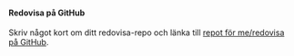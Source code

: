 #### Redovisa på GitHub

Skriv något kort om ditt redovisa-repo och länka till [repot för me/redovisa på GitHub](https://github.com/sandraelisa/designv2/).
